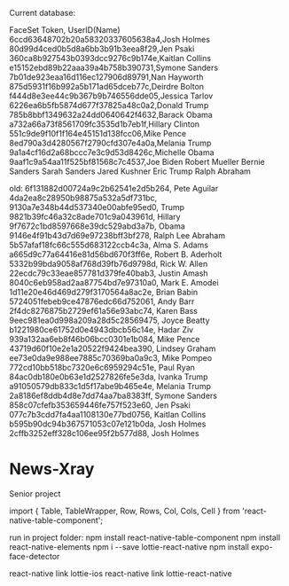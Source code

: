 Current database:

FaceSet Token, UserID(Name)
6ccd63648702b20a58320337605638a4,Josh Holmes
80d99d4ced0b5d8a6bb3b91b3eea8f29,Jen Psaki
360ca8b927543b0393dcc9276c9b174e,Kaitlan Collins
e15152ebd89b22aaa39a4b758b390731,Symone Sanders
7b01de923eaa16d116ec127906d89791,Nan Hayworth
875d5931f16b992a5b171ad65dceb77c,Deirdre Bolton
f444d8e3ee44c9b367b9b746556dde05,Jessica Tarlov
6226ea6b5fb5874d677f37825a48c0a2,Donald Trump
785b8bbf1349632a24dd0640642f4632,Barack Obama
a732a66a73f8561709fc3535d1b7eb1f,Hillary Clinton
551c9de9f10f1f164e45151d138fcc06,Mike Pence
8ed790a3d4280567f2790cfd307e4a0a,Melania Trump
9a1a4cf16d2a68bccc7e3c9d53d8426c,Michelle Obama
9aaf1c9a54aa11f525bf81568c7c4537,Joe Biden
Robert Mueller
Bernie Sanders
Sarah Sanders
Jared Kushner
Eric Trump
Ralph Abraham


old:
6f131882d00724a9c2b62541e2d5b264, Pete Aguilar
4da2ea8c28950b98875a532a5df731bc,
9130a7e348b44d537340e00abfe95ed0, Trump
9821b39fc46a32c8ade701c9a043961d, Hillary
9f7672c1bd8597668e39dc529abd3a7b, Obama
9146e4f91b43d7d69e97238bff3bf278, Ralph Lee Abraham
5b57afaf18fc66c555d683122ccb4c3a, Alma S. Adams
a665d9c77a64416e81d56bd670f3ff6e, Robert B. Aderholt
5332b99bda9058af768d39fb76d9798d, Rick W. Allen
22ecdc79c33eae857781d379fe40bab3, Justin Amash
8040c6eb958ad2aa87754bd7e97310a0, Mark E. Amodei
1d11e20e46d469d279f3170564a8ac2e, Brian Babin
5724051febeb9ce47876edc66d752061, Andy Barr
2f4dc8276875b2729ef61a56e93abc74, Karen Bass
9eec981ea0d998a209a28d5c28569475, Joyce Beatty
b1221980ce61752d0e4943dbcb56c14e, Hadar Ziv
939a132aa6eb8f46b06bcc0301e1b084, Mike Pence
43719d60f10e2e1a20522f9424bea390, Lindsey Graham
ee73e0da9e988ee7885c70369ba0a9c3, Mike Pompeo
772cd10bb518bc7320e6c6959294c51e, Paul Ryan
84ac0db180e0b63e1d2527826fe5e3da, Ivanka Trump
a91050579db833c1d5f17abe9b465e4e, Melania Trump
2a8186ef8ddb4d8e7dd74aa7ba8383ff, Symone Sanders
858c07cfefb353659446fe757f523e60, Jen Psaki
077c7b3cdd7fa4aa1108130e77bd0756, Kaitlan Collins
b595b90dc94b367571053c07e121b0da, Josh Holmes
2cffb3252eff328c106ee95f2b577d88, Josh Holmes









# News-Xray
Senior project

import { Table, TableWrapper, Row, Rows, Col, Cols, Cell } from 'react-native-table-component';

run in project folder:
npm install react-native-table-component
npm install react-native-elements
npm i --save lottie-react-native
npm install expo-face-detector

react-native link lottie-ios
react-native link lottie-react-native




